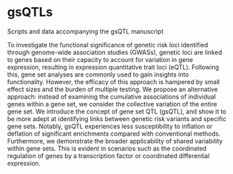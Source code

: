 # gsQTLs
Scripts and data accompanying the gsQTL manuscript

To investigate the functional significance of genetic risk loci identified through genome-wide association studies (GWASs), genetic loci are linked to genes based on their capacity to account for variation in gene expression, resulting in expression quantitative trait loci (eQTL). Following this, gene set analyses are commonly used to gain insights into functionality. However, the efficacy of this approach is hampered by small effect sizes and the burden of multiple testing. We propose an alternative approach: instead of examining the cumulative associations of individual genes within a gene set, we consider the collective variation of the entire gene set. We introduce the concept of gene set QTL (gsQTL), and show it to be more adept at identifying links between genetic risk variants and specific gene sets. Notably, gsQTL experiences less susceptibility to inflation or deflation of significant enrichments compared with conventional methods. Furthermore, we demonstrate the broader applicability of shared variability within gene sets. This is evident in scenarios such as the coordinated regulation of genes by a transcription factor or coordinated differential expression.
